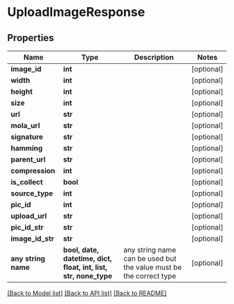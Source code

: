 # UploadImageResponse


## Properties
Name | Type | Description | Notes
------------ | ------------- | ------------- | -------------
**image_id** | **int** |  | [optional] 
**width** | **int** |  | [optional] 
**height** | **int** |  | [optional] 
**size** | **int** |  | [optional] 
**url** | **str** |  | [optional] 
**mola_url** | **str** |  | [optional] 
**signature** | **str** |  | [optional] 
**hamming** | **str** |  | [optional] 
**parent_url** | **str** |  | [optional] 
**compression** | **int** |  | [optional] 
**is_collect** | **bool** |  | [optional] 
**source_type** | **int** |  | [optional] 
**pic_id** | **int** |  | [optional] 
**upload_url** | **str** |  | [optional] 
**pic_id_str** | **str** |  | [optional] 
**image_id_str** | **str** |  | [optional] 
**any string name** | **bool, date, datetime, dict, float, int, list, str, none_type** | any string name can be used but the value must be the correct type | [optional]

[[Back to Model list]](../README.md#documentation-for-models) [[Back to API list]](../README.md#documentation-for-api-endpoints) [[Back to README]](../README.md)


